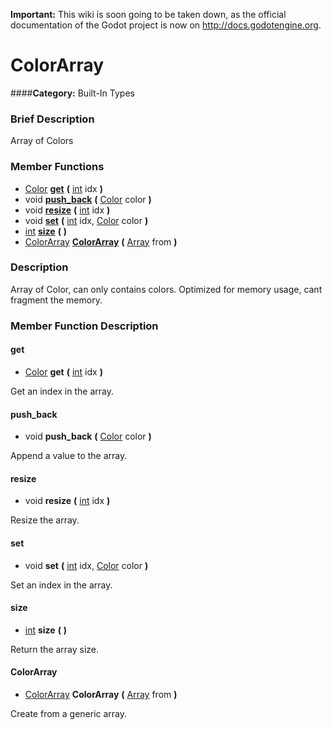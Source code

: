 **Important:** This wiki is soon going to be taken down, as the official documentation of the Godot project is now on http://docs.godotengine.org.

#  ColorArray  
####**Category:** Built-In Types

###  Brief Description  
Array of Colors

###  Member Functions 
  * [Color](class_color)  **[get](#get)**  **(** [int](class_int) idx  **)**
  * void  **[push&#95;back](#push_back)**  **(** [Color](class_color) color  **)**
  * void  **[resize](#resize)**  **(** [int](class_int) idx  **)**
  * void  **[set](#set)**  **(** [int](class_int) idx, [Color](class_color) color  **)**
  * [int](class_int)  **[size](#size)**  **(** **)**
  * [ColorArray](class_colorarray)  **[ColorArray](#ColorArray)**  **(** [Array](class_array) from  **)**

###  Description  
Array of Color, can only contains colors. Optimized for memory usage, cant fragment the memory.

###  Member Function Description  

#### <a name="get">get</a>
  * [Color](class_color)  **get**  **(** [int](class_int) idx  **)**

Get an index in the array.

#### <a name="push_back">push_back</a>
  * void  **push&#95;back**  **(** [Color](class_color) color  **)**

Append a value to the array.

#### <a name="resize">resize</a>
  * void  **resize**  **(** [int](class_int) idx  **)**

Resize the array.

#### <a name="set">set</a>
  * void  **set**  **(** [int](class_int) idx, [Color](class_color) color  **)**

Set an index in the array.

#### <a name="size">size</a>
  * [int](class_int)  **size**  **(** **)**

Return the array size.

#### <a name="ColorArray">ColorArray</a>
  * [ColorArray](class_colorarray)  **ColorArray**  **(** [Array](class_array) from  **)**

Create from a generic array.
